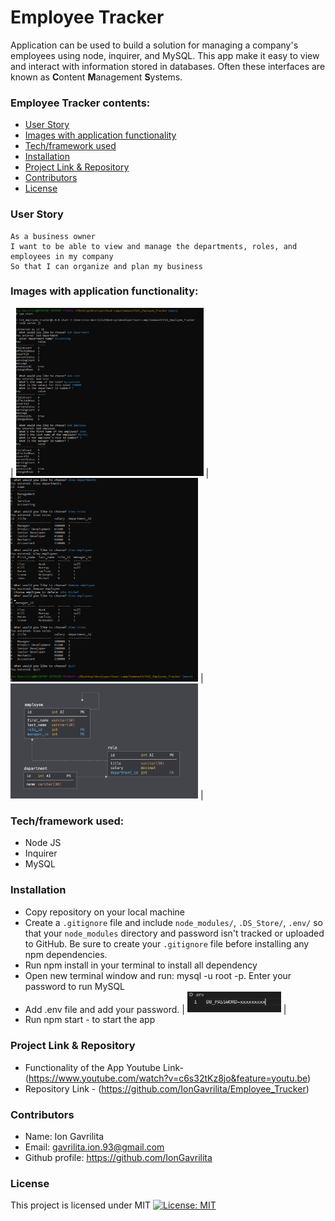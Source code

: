 
# Employee Tracker
Application can be used to build a solution for managing a company's employees using node, inquirer, and MySQL. This app make it easy to view and interact with information stored in databases. Often these interfaces are known as **C**ontent **M**anagement **S**ystems.

###  Employee Tracker contents:
* [User Story](#User-Story)
* [Images with application functionality](#Images-with-application-functionality)
* [Tech/framework used](#Tech/framework-used)
* [Installation](#Installation)
* [Project Link & Repository](#Project-Link-&-Repository)
* [Contributors](#Contributors)
* [License](#License)

### User Story
```
As a business owner
I want to be able to view and manage the departments, roles, and employees in my company
So that I can organize and plan my business
```
### Images with application functionality:

| <img src="Assets/Page1.png" width="300"> | <img src="Assets/Page2.png" width="300"> | <img src="Assets/schema.png" width="300"> |

### Tech/framework used:
* Node JS
* Inquirer
* MySQL

### Installation  
* Copy repository on your local machine
* Create a `.gitignore` file and include `node_modules/`, `.DS_Store/`, `.env/` so that your `node_modules` directory and password isn't tracked or uploaded to GitHub. Be sure to create your `.gitignore` file before installing any npm dependencies.
* Run npm install  in your terminal to install all dependency
* Open new terminal window and run: mysql -u root -p. Enter your password to run MySQL
* Add .env file and add your password.
| <img src="Assets/env.png" width="150"> |
* Run npm start - to start the app

### Project Link & Repository
- Functionality of the App Youtube Link- (https://www.youtube.com/watch?v=c6s32tKz8jo&feature=youtu.be)
- Repository Link - (https://github.com/IonGavrilita/Employee_Trucker)

### Contributors
- Name: Ion Gavrilita
- Email: gavrilita.ion.93@gmail.com
- Github profile: https://github.com/IonGavrilita
### License
This project is licensed under MIT
[![License: MIT](https://img.shields.io/badge/License-MIT-yellow.svg)](https://opensource.org/licenses/MIT)
